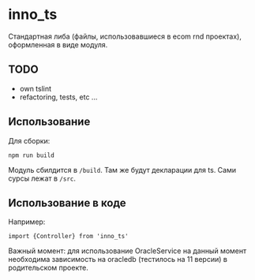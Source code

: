 # inno_ts
Стандартная либа (файлы, использовавшиеся в ecom rnd проектах), оформленная в виде модуля.

## TODO
- own tslint
- refactoring, tests, etc ...

## Использование
Для сборки:
```
npm run build
```
Модуль сбилдится в `/build`. Там же будут декларации для ts.
Сами сурсы лежат в `/src`.

## Использование в коде
 
 Например:
 
 `import {Controller} from 'inno_ts'`

Важный момент: для использование OracleService на данный момент необходима
зависимость на oracledb (тестилось на 11 версии) в родительском проекте.
 
